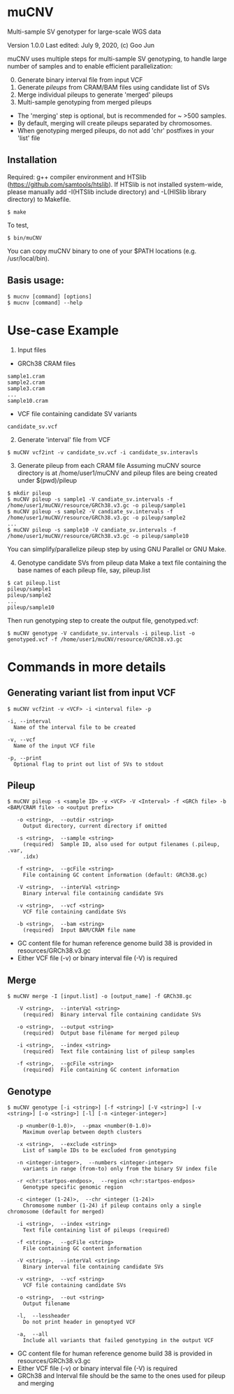 # muCNV

Multi-sample SV genotyper for large-scale WGS data

Version 1.0.0
Last edited: July 9, 2020, (c) Goo Jun

muCNV uses multiple steps for multi-sample SV genotyping, to handle large number of samples and to enable efficient parallelization:

0. Generate binary interval file from input VCF 
1. Generate *pileups* from CRAM/BAM files using candidate list of SVs
2. Merge individual pileups to generate 'merged' pileups
3. Multi-sample genotyping from merged pileups

* The 'merging' step is optional, but is recommended for ~ >500 samples. 
* By default, merging will create pileups separated by chromosomes. 
* When genotyping merged pileups, do not add 'chr' postfixes in your 'list' file

## Installation
Required: g++ compiler environment and HTSlib (https://github.com/samtools/htslib).
If HTSlib is not installed system-wide, please manually add -I(HTSlib include directory) and -L(HISlib library directory) to Makefile. 
```
$ make
```

To test, 
```
$ bin/muCNV  
```
You can copy muCNV binary to one of your $PATH locations (e.g. /usr/local/bin).

## Basis usage:
```
$ mucnv [command] [options]
$ mucnv [command] --help
```    

# Use-case Example
1. Input files 
- GRCh38 CRAM files 
```
sample1.cram 
sample2.cram
sample3.cram
...
sample10.cram
```
- VCF file containing candidate SV variants
```
candidate_sv.vcf
```

2. Generate 'interval' file from VCF
```
$ muCNV vcf2int -v candidate_sv.vcf -i candidate_sv.interavls 
```

3. Generate pileup from each CRAM file
Assuming muCNV source directory is at /home/user1/muCNV and pileup files are being created under $(pwd)/pileup
```
$ mkdir pileup
$ muCNV pileup -s sample1 -V candiate_sv.intervals -f /home/user1/muCNV/resource/GRCh38.v3.gc -o pileup/sample1
$ muCNV pileup -s sample2 -V candiate_sv.intervals -f /home/user1/muCNV/resource/GRCh38.v3.gc -o pileup/sample2
...
$ muCNV pileup -s sample10 -V candiate_sv.intervals -f /home/user1/muCNV/resource/GRCh38.v3.gc -o pileup/sample10
```
You can simplify/parallelize pileup step by using GNU Parallel or GNU Make.

4. Genotype candidate SVs from pileup data
Make a text file containing the base names of each pileup file, say, pileup.list
```
$ cat pileup.list
pileup/sample1
pileup/sample2
...
pileup/sample10
```
Then run genotyping step to create the output file, genotyped.vcf:
```
$ muCNV genotype -V candidate_sv.intervals -i pileup.list -o genotyped.vcf -f /home/user1/muCNV/resource/GRCh38.v3.gc
```

# Commands in more details
## Generating variant list from input VCF
```
$ muCNV vcf2int -v <VCF> -i <interval file> -p

-i, --interval
  Name of the interval file to be created

-v, --vcf
  Name of the input VCF file
  
-p, --print
  Optional flag to print out list of SVs to stdout
```
## Pileup
```
$ muCNV pileup -s <sample ID> -v <VCF> -V <Interval> -f <GRCh file> -b <BAM/CRAM file> -o <output prefix>

   -o <string>,  --outdir <string>
     Output directory, current directory if omitted

   -s <string>,  --sample <string>
     (required)  Sample ID, also used for output filenames (.pileup, .var,
     .idx)

   -f <string>,  --gcFile <string>
     File containing GC content information (default: GRCh38.gc)

   -V <string>,  --interVal <string>
     Binary interval file containing candidate SVs

   -v <string>,  --vcf <string>
     VCF file containing candidate SVs

   -b <string>,  --bam <string>
     (required)  Input BAM/CRAM file name
```

 - GC content file for human reference genome build 38 is provided in resources/GRCh38.v3.gc
 - Either VCF file (-v) or binary interval file (-V) is required
 
## Merge
```
$ muCNV merge -I [input.list] -o [output_name] -f GRCh38.gc

   -V <string>,  --interVal <string>
     (required)  Binary interval file containing candidate SVs

   -o <string>,  --output <string>
     (required)  Output base filename for merged pileup

   -i <string>,  --index <string>
     (required)  Text file containing list of pileup samples

   -f <string>,  --gcFile <string>
     (required)  File containing GC content information
```

## Genotype
```
$ muCNV genotype [-i <string>] [-f <string>] [-V <string>] [-v <string>] [-o <string>] [-l] [-n <integer-integer>] 

   -p <number(0-1.0)>,  --pmax <number(0-1.0)>
     Maximum overlap between depth clusters

   -x <string>,  --exclude <string>
     List of sample IDs to be excluded from genotyping

   -n <integer-integer>,  --numbers <integer-integer>
     variants in range (from-to) only from the binary SV index file

   -r <chr:startpos-endpos>,  --region <chr:startpos-endpos>
     Genotype specific genomic region

   -c <integer (1-24)>,  --chr <integer (1-24)>
     Chromosome number (1-24) if pileup contains only a single chromosome (default for merged)

   -i <string>,  --index <string>
     Text file containing list of pileups (required)

   -f <string>,  --gcFile <string>
     File containing GC content information

   -V <string>,  --interVal <string>
     Binary interval file containing candidate SVs

   -v <string>,  --vcf <string>
     VCF file containing candidate SVs

   -o <string>,  --out <string>
     Output filename

   -l,  --lessheader
     Do not print header in genoptyed VCF

   -a,  --all
     Include all variants that failed genotyping in the output VCF
```    
 - GC content file for human reference genome build 38 is provided in resources/GRCh38.v3.gc
 - Either VCF file (-v) or binary interval file (-V) is required
 - GRCh38 and Interval file should be the same to the ones used for pileup and merging
